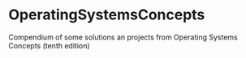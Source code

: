 # OperatingSystemsConcepts
Compendium of some solutions an projects from Operating Systems Concepts (tenth edition)
